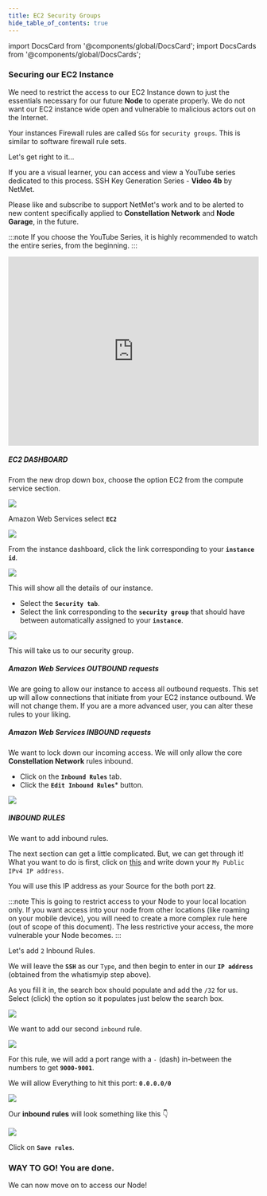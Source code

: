 ```yaml
---
title: EC2 Security Groups
hide_table_of_contents: true
---
```


import DocsCard from '@components/global/DocsCard';
import DocsCards from '@components/global/DocsCards';

<head>
  <title>Amazon Web Services (AWS)</title>
  <meta
    name="description"
    content="Apply our Security Group(s) to our EC2 Instance"
  />
  <style>{`
    :root {
      --doc-item-container-width: 60rem;
    }
  `}
  </style>
</head>

### Securing our EC2 Instance

We need to restrict the access to our EC2 Instance down to just the essentials necessary for our future **Node** to operate properly. We do not want our EC2 instance wide open and vulnerable to malicious actors out on the Internet.

Your instances Firewall rules are called `SGs` for `security groups`.  This is similar to software firewall rule sets.

Let's get right to it...

If you are a visual learner, you can access and view a YouTube series dedicated to this process.  SSH Key Generation Series - **Video 4b** by NetMet.

Please like and subscribe to support NetMet's work and to be alerted to new content specifically applied to **Constellation Network** and **Node Garage**, in the future.

:::note
If you choose the YouTube Series, it is highly recommended to watch the entire series, from the beginning.
:::

<iframe width="100%" height="380" src="https://www.youtube.com/embed/0plYuXJwfOU" title="YouTube video player" frameborder="0" allow="accelerometer; autoplay; clipboard-write; encrypted-media; gyroscope; picture-in-picture" allowfullscreen></iframe>



##### EC2 DASHBOARD

From the new drop down box, choose the option EC2 from the compute service section.

![](/img/validator_nodes/node-aws-sg1.png)

Amazon Web Services select **`EC2`**

![](/img/validator_nodes/node-aws-sg2.png)

From the instance dashboard, click the link corresponding to your **`instance id`**.

![](/img/validator_nodes/node-aws-sg3.png)

This will show all the details of our instance.

  - Select the **`Security tab`**.
  - Select the link corresponding to the **`security group`** that should have between automatically assigned to your **`instance`**.

![](/img/validator_nodes/node-aws-sg4.png)

This will take us to our security group.

##### Amazon Web Services OUTBOUND requests

We are going to allow our instance to access all outbound requests. This set up will allow connections that initiate from your EC2 instance outbound. We will not change them. If you are a more advanced user, you can alter these rules to your liking.

##### Amazon Web Services INBOUND requests

We want to lock down our incoming access. We will only allow the core **Constellation Network** rules inbound.

- Click on the **`Inbound Rules`** tab.
- Click the **`Edit Inbound Rules`*** button.

![](/img/validator_nodes/node-aws-sg5.png)

##### INBOUND RULES
We want to add inbound rules.

The next section can get a little complicated. But, we can get through it! What you want to do is first, click on [this](https://www.whatismyip.com) and write down your `My Public IPv4 IP address`.

You will use this IP address as your Source for the both port **`22`**.

:::note
This is going to restrict access to your Node to your local location only.  If you want access into your node from other locations (like roaming on your mobile device), you will need to create a more complex rule here (out of scope of this document). The less restrictive your access, the more vulnerable your Node becomes.
:::

Let's add `2` Inbound Rules.

We will leave the **`SSH`** as our `Type`, and then begin to enter in our **`IP address`** (obtained from the whatismyip step above).

As you fill it in, the search box should populate and add the `/32` for us. Select (click) the option so it populates just below the search box.

![](/img/validator_nodes/node-aws-sg6.png)

We want to add our second `inbound` rule.

![](/img/validator_nodes/node-aws-sg7.png)

For this rule, we will add a port range with a `-` (dash) in-between the numbers to get **`9000-9001`**.

We will allow Everything to hit this port: **`0.0.0.0/0`**

![](/img/validator_nodes/node-aws-sg8.png)

Our **inbound rules** will look something like this 👇

![](/img/validator_nodes/node-aws-sg9.png)

Click on **`Save rules`**.

### WAY TO GO! You are done.
We can now move on to access our Node!